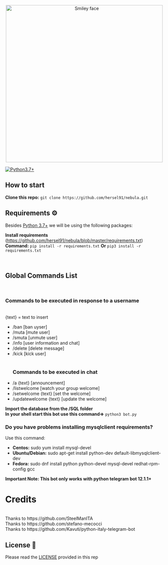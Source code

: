 <p align="center">
<img src="https://i.imgur.com/Qsdgosd.jpg" alt="Smiley face" height="500" width="500">
</p>

[![Python3.7+](https://img.shields.io/badge/Python-3.7%2B-green.svg)](https://www.python.org/downloads)

## How to start

<b>Clone this repo:</b> ```git clone https://github.com/hersel91/nebula.git```
<br>

## Requirements ⚙️

Besides [Python 3.7+](https://www.python.org/downloads/) we will be using the following packages:

<b>Install requirements</b> (https://github.com/hersel91/nebula/blob/master/requirements.txt)
<br>
<b>Command:</b> ```pip install -r requirements.txt``` <b>Or</b> ```pip3 install -r requirements.txt```

<br>

## Global Commands List
<br>
<h3>Commands to be executed in response to a username</h3>
<br>
{text} = text to insert
<ul>
<li>/ban [ban uyser]</li>
<li>/muta [mute user]</li>
<li>/smuta [unmute user]</li>
<li>/info [user information and chat]</li>
<li>/delete [delete message]</li>
<li>/kick [kick user]</li>
<br>
<h3>Commands to be executed in chat</h3>
<li>/a {text} [announcement]</li>
<li>/listwelcome [watch your group welcome]</li>
<li>/setwelcome {text} [set the welcome]</li>
<li>/updatewelcome {text} [update the welcome]</li>
</ul> 

<b>Import the database from the /SQL folder</b>
<br>
<b>In your shell start this bot use this command=></b> ```python3 bot.py```

### Do you have problems installing mysqlclient requirements?
Use this command:
<ul>
<li><b>Centos:</b> sudo yum install mysql-devel</li>
<li><b>Ubuntu/Debian:</b> sudo apt-get install python-dev default-libmysqlclient-dev</li>
<li><b>Fedora:</b> sudo dnf install python python-devel mysql-devel redhat-rpm-config gcc</li>
</ul>

<b>Important Note: This bot only works with python telegram bot 12.1.1+</b>
<br>

# Credits
<br>
Thanks to https://github.com/SteelManITA
<br>
Thanks to https://github.com/stefano-mecocci
<br>
Thanks to https://github.com/Kavuti/python-italy-telegram-bot

## License 📄

Please read the [LICENSE](LICENSE) provided in this rep
